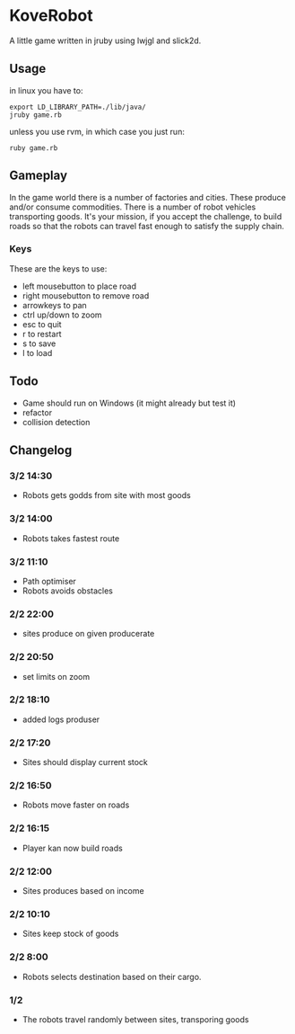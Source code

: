 # KoveRobot

A little game written in jruby using lwjgl and slick2d.

## Usage

in linux you have to:

    export LD_LIBRARY_PATH=./lib/java/
    jruby game.rb

unless you use rvm, in which case you just run:

    ruby game.rb

## Gameplay

In the game world there is a number of factories and cities. These
produce and/or consume commodities. There is a number of robot vehicles
transporting goods. It's your mission, if you accept the challenge, to
build roads so that the robots can travel fast enough to satisfy the
supply chain.

### Keys

These are the keys to use:

* left mousebutton to place road
* right mousebutton to remove road
* arrowkeys to pan
* ctrl up/down to zoom
* esc to quit
* r to restart
* s to save
* l to load

## Todo

* Game should run on Windows (it might already but test it)
* refactor
* collision detection


## Changelog

### 3/2 14:30
* Robots gets godds from site with most goods

### 3/2 14:00
* Robots takes fastest route

### 3/2 11:10
* Path optimiser
* Robots avoids obstacles

### 2/2 22:00
* sites produce on given producerate

### 2/2 20:50
* set limits on zoom

### 2/2 18:10
* added logs produser

### 2/2 17:20
* Sites should display current stock

### 2/2 16:50
* Robots move faster on roads

### 2/2 16:15
* Player kan now build roads

### 2/2 12:00
* Sites produces based on income

### 2/2 10:10
* Sites keep stock of goods

### 2/2 8:00
* Robots selects destination based on their cargo.

### 1/2
* The robots travel randomly between sites, transporing goods
